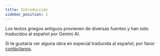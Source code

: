 ```yaml
---
title: Introducción
sidebar_position: 1
---
```


Los textos griegos antiguos provienen de diversas fuentes y han sido traducidos al español por Gemini AI.

Si te gustaría ver alguna obra en especial traducida al español, por favor [contáctanos](mailto:maurice.ac@gmail.com).